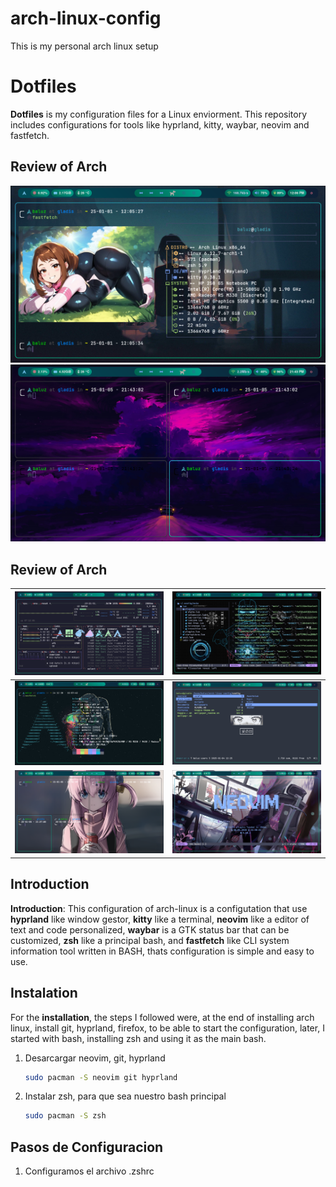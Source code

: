 # arch-linux-config 
This is my personal arch linux setup

# Dotfiles 

**Dotfiles** is my configuration files for a Linux enviorment. This repository includes configurations for tools like hyprland, kitty, waybar, neovim and fastfetch.

## Review of Arch

![1](review/fastfetch.png)
![10](review/termWandB.png)
## Review of Arch

| ![2](review/btop.png) | ![3](review/nvim.png) |
|---|---|
| ![4](review/neofetch.png) | ![5](review/ranger.png) |
| ![6](review/bochi.png) | ![7](review/neovim.png) |

## Introduction
**Introduction**: This configuration of arch-linux is a configutation that use **hyprland** like window gestor, **kitty** like a terminal, **neovim** like a editor of text and code personalized, **waybar** is a GTK status bar that can be customized, **zsh** like a principal bash, and **fastfetch** like CLI system information tool written in BASH, thats configuration is simple and easy to use.

## Instalation
For the **installation**, the steps I followed were, at the end of installing arch linux, install git, hyprland, firefox, to be able to start the configuration, later, I started with bash, installing zsh and using it as the main bash.

1. Desarcargar neovim, git, hyprland

    ```bash
    sudo pacman -S neovim git hyprland
    ```
2. Instalar zsh, para que sea nuestro bash principal
    ```bash
    sudo pacman -S zsh
    ```


## Pasos de Configuracion

1. Configuramos el archivo .zshrc
